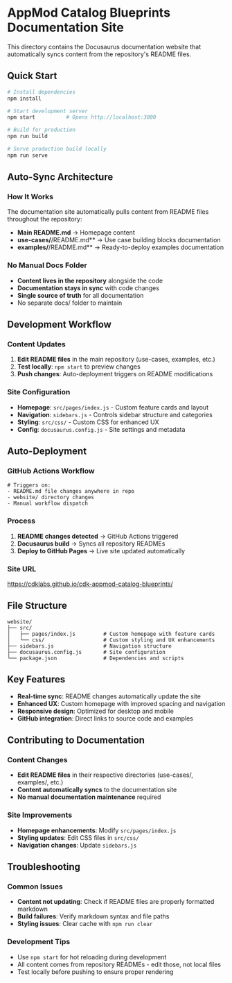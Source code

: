 # AppMod Catalog Blueprints Documentation Site

This directory contains the Docusaurus documentation website that automatically syncs content from the repository's README files.

## Quick Start

```bash
# Install dependencies
npm install

# Start development server
npm start          # Opens http://localhost:3000

# Build for production
npm run build

# Serve production build locally
npm run serve
```

## Auto-Sync Architecture

### How It Works
The documentation site automatically pulls content from README files throughout the repository:

- **Main README.md** → Homepage content
- **use-cases/**/README.md** → Use case building blocks documentation  
- **examples/**/README.md** → Ready-to-deploy examples documentation

### No Manual Docs Folder
- **Content lives in the repository** alongside the code
- **Documentation stays in sync** with code changes
- **Single source of truth** for all documentation
- No separate docs/ folder to maintain

## Development Workflow

### Content Updates
1. **Edit README files** in the main repository (use-cases, examples, etc.)
2. **Test locally**: `npm start` to preview changes
3. **Push changes**: Auto-deployment triggers on README modifications

### Site Configuration
- **Homepage**: `src/pages/index.js` - Custom feature cards and layout
- **Navigation**: `sidebars.js` - Controls sidebar structure and categories
- **Styling**: `src/css/` - Custom CSS for enhanced UX
- **Config**: `docusaurus.config.js` - Site settings and metadata

## Auto-Deployment

### GitHub Actions Workflow
```
# Triggers on:
- README.md file changes anywhere in repo
- website/ directory changes  
- Manual workflow dispatch
```

### Process
1. **README changes detected** → GitHub Actions triggered
2. **Docusaurus build** → Syncs all repository READMEs
3. **Deploy to GitHub Pages** → Live site updated automatically

### Site URL
https://cdklabs.github.io/cdk-appmod-catalog-blueprints/

## File Structure

```
website/
├── src/
│   ├── pages/index.js         # Custom homepage with feature cards
│   └── css/                   # Custom styling and UX enhancements
├── sidebars.js                # Navigation structure
├── docusaurus.config.js       # Site configuration
└── package.json               # Dependencies and scripts
```

## Key Features

- **Real-time sync**: README changes automatically update the site
- **Enhanced UX**: Custom homepage with improved spacing and navigation
- **Responsive design**: Optimized for desktop and mobile
- **GitHub integration**: Direct links to source code and examples

## Contributing to Documentation

### Content Changes
- **Edit README files** in their respective directories (use-cases/, examples/, etc.)
- **Content automatically syncs** to the documentation site
- **No manual documentation maintenance** required

### Site Improvements  
- **Homepage enhancements**: Modify `src/pages/index.js`
- **Styling updates**: Edit CSS files in `src/css/`
- **Navigation changes**: Update `sidebars.js`

## Troubleshooting

### Common Issues
- **Content not updating**: Check if README files are properly formatted markdown
- **Build failures**: Verify markdown syntax and file paths
- **Styling issues**: Clear cache with `npm run clear`

### Development Tips
- Use `npm start` for hot reloading during development
- All content comes from repository READMEs - edit those, not local files
- Test locally before pushing to ensure proper rendering
